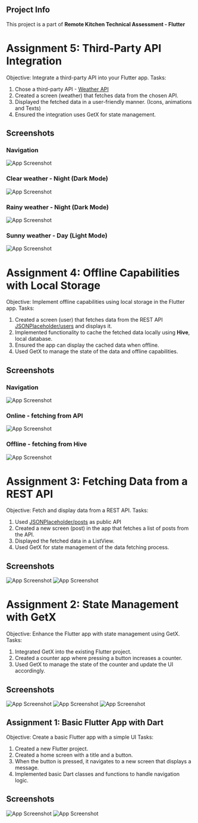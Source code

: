 ## Project Info
This project is a part of <b>Remote Kitchen Technical Assessment - Flutter</b>

# Assignment 5: Third-Party API Integration
Objective: Integrate a third-party API into your Flutter app.
Tasks:
1. Chose a third-party API - [Weather API](https://www.weatherapi.com/) 
2. Created a screen (weather) that fetches data from the chosen API.
3. Displayed the fetched data in a user-friendly manner. (Icons, animations and Texts)
4. Ensured the integration uses GetX for state management.

## Screenshots

### Navigation
![App Screenshot](https://i.ibb.co/HT3RQPK/weather.png)
### Clear weather - Night (Dark Mode)
![App Screenshot](https://i.ibb.co/7bfWT0Z/current-City.png)

### Rainy weather - Night (Dark Mode)
![App Screenshot](https://i.ibb.co/RbskLYT/rain.png)

### Sunny weather - Day (Light Mode)
![App Screenshot](https://i.ibb.co/YjDVY56/sunny.png)


# Assignment 4: Offline Capabilities with Local Storage
Objective: Implement offline capabilities using local storage in the Flutter app.
Tasks:
1. Created a screen (user) that fetches data from the REST API [JSONPlaceholder/users](https://jsonplaceholder.typicode.com/users) and displays it.
2. Implemented functionality to cache the fetched data locally using <b>Hive</b>, local database.
3. Ensured the app can display the cached data when offline.
4. Used GetX to manage the state of the data and offline capabilities.

## Screenshots
### Navigation
![App Screenshot](https://i.ibb.co/Jqw1QnZ/hive-3.png)
### Online - fetching from API
![App Screenshot](https://i.ibb.co/wrpy9kL/hive-1.png)
### Offline - fetching from Hive
![App Screenshot](https://i.ibb.co/J59dM1J/hive-2.png)

# Assignment 3: Fetching Data from a REST API
Objective: Fetch and display data from a REST API.
Tasks:
1. Used [JSONPlaceholder/posts](https://jsonplaceholder.typicode.com/posts) as public API
2. Created a new screen (post) in the app that fetches a list of posts from the API.
3. Displayed the fetched data in a ListView.
4. Used GetX for state management of the data fetching process.


## Screenshots

![App Screenshot](https://i.ibb.co/Yt4NJ7c/rest1.png)
![App Screenshot](https://i.ibb.co/CtT7FgG/rest2.png)

# Assignment 2: State Management with GetX
Objective: Enhance the Flutter app with state management using GetX.
Tasks:
1. Integrated GetX into the existing Flutter project.
2. Created a counter app where pressing a button increases a counter.
3. Used GetX to manage the state of the counter and update the UI accordingly.

## Screenshots

![App Screenshot](https://i.ibb.co/VH7rjmt/counter-navigation.png)
![App Screenshot](https://i.ibb.co/H70s83V/counter-0.png)
![App Screenshot](https://i.ibb.co/rGw9P7v/counter-1.png)



## Assignment 1: Basic Flutter App with Dart
Objective: Create a basic Flutter app with a simple UI
Tasks:
1. Created a new Flutter project.
2. Created a home screen with a title and a button.
3. When the button is pressed, it navigates to a new screen that displays a message.
4. Implemented basic Dart classes and functions to handle navigation logic.

## Screenshots

![App Screenshot](https://i.ibb.co/3cnVKPC/home-screen.png)
![App Screenshot](https://i.ibb.co/jfJD7WW/new-screen.png)
